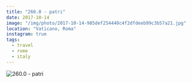 ```yaml
---
title: "260.0 - patri"
date: 2017-10-14
image: "/img/photo/2017-10-14-985def254440c4f2dfdeeb99c3b57a21.jpg"
location: "Vaticano, Roma"
instagram: true
tags:
  - travel
  - rome
  - italy
---
```


![260.0 - patri](/img/photo/2017-10-14-985def254440c4f2dfdeeb99c3b57a21.jpg)
